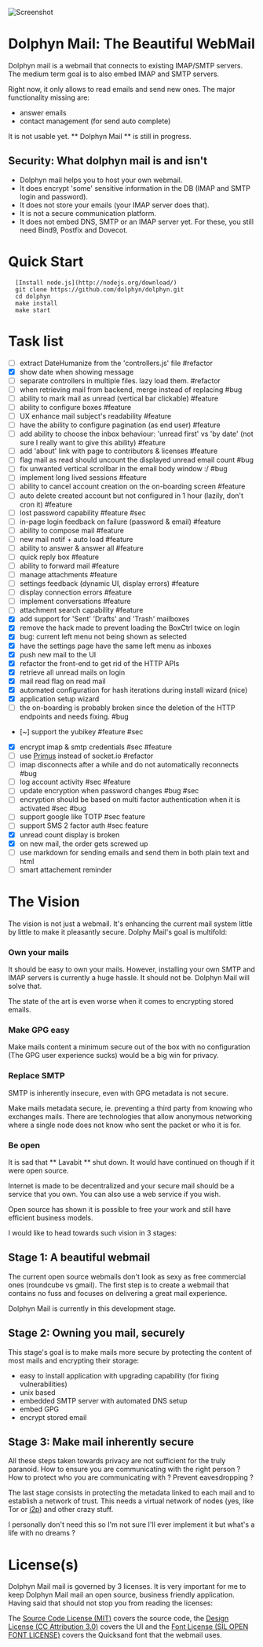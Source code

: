 
![Screenshot](https://raw.github.com/dolphyn/dolphyn/master/docs/design/simple_mail.png "Screenshot")

Dolphyn Mail: The Beautiful WebMail
===================================

Dolphyn mail is a webmail that connects to existing IMAP/SMTP servers. The medium term goal is to also embed IMAP and
SMTP servers.

Right now, it only allows to read emails and send new ones. The major functionality missing are:

- answer emails
- contact management (for send auto complete)

It is not usable yet. ** Dolphyn Mail ** is still in progress.

Security: What dolphyn mail is and isn't
----------------------------------------

- Dolphyn mail helps you to host your own webmail.
- It does encrypt 'some' sensitive information in the DB (IMAP and SMTP login and password).
- It does not store your emails (your IMAP server does that).
- It is not a secure communication platform.
- It does not embed DNS, SMTP or an IMAP server yet. For these, you still need Bind9, Postfix and Dovecot.

Quick Start
===========

```
  [Install node.js](http://nodejs.org/download/)
  git clone https://github.com/dolphyn/dolphyn.git
  cd dolphyn
  make install
  make start
```

Task list
=========

- [ ] extract DateHumanize from the 'controllers.js' file #refactor
- [x] show date when showing message
- [ ] separate controllers in multiple files. lazy load them. #refactor
- [ ] when retrieving mail from backend, merge instead of replacing #bug
- [ ] ability to mark mail as unread (vertical bar clickable) #feature
- [ ] ability to configure boxes #feature
- [ ] UX enhance mail subject's readability #feature
- [ ] have the ability to configure pagination (as end user) #feature
- [ ] add ability to choose the inbox behaviour: 'unread first' vs 'by date' (not sure I really want to give this ability) #feature
- [ ] add 'about' link with page to contributors & licenses #feature
- [ ] flag mail as read should uncount the displayed unread email count #bug
- [ ] fix unwanted vertical scrollbar in the email body window :/ #bug
- [ ] implement long lived sessions #feature
- [ ] ability to cancel account creation on the on-boarding screen #feature
- [ ] auto delete created account but not configured in 1 hour (lazily, don't cron it) #feature
- [ ] lost password capability #feature #sec
- [ ] in-page login feedback on failure (password & email) #feature
- [ ] ability to compose mail #feature
- [ ] new mail notif + auto load #feature
- [ ] ability to answer & answer all #feature
- [ ] quick reply box #feature
- [ ] ability to forward mail #feature
- [ ] manage attachments #feature
- [ ] settings feedback (dynamic UI, display errors) #feature
- [ ] display connection errors #feature
- [ ] implement conversations #feature
- [ ] attachment search capability #feature
- [x] add support for 'Sent' 'Drafts' and 'Trash' mailboxes
- [x] remove the hack made to prevent loading the BoxCtrl twice on login
- [x] bug: current left menu not being shown as selected
- [x] have the settings page have the same left menu as inboxes
- [x] push new mail to the UI
- [x] refactor the front-end to get rid of the HTTP APIs
- [x] retrieve all unread mails on login
- [x] mail read flag on read mail
- [x] automated configuration for hash iterations during install wizard (nice)
- [x] application setup wizard
- [ ] the on-boarding is probably broken since the deletion of the HTTP endpoints and needs fixing. #bug
- [~] support the yubikey #feature #sec
- [x] encrypt imap & smtp credentials #sec #feature
- [ ] use [Primus](https://github.com/primus/primus) instead of socket.io #refactor
- [ ] imap disconnects after a while and do not automatically reconnects #bug
- [ ] log account activity #sec #feature
- [ ] update encryption when password changes #bug #sec
- [ ] encryption should be based on multi factor authentication when it is activated #sec #bug
- [ ] support google like TOTP #sec feature
- [ ] support SMS 2 factor auth #sec feature
- [x] unread count display is broken
- [x] on new mail, the order gets screwed up
- [ ] use markdown for sending emails and send them in both plain text and html
- [ ] smart attachement reminder

The Vision
==========

The vision is not just a webmail. It's enhancing the current mail system little by little to make it pleasantly secure.
Dolphy Mail's goal is multifold:

### Own your mails

It should be easy to own your mails. However, installing your own SMTP and IMAP servers is currently a huge hassle. It
should not be. Dolphyn Mail will solve that.

The state of the art is even worse when it comes to encrypting stored emails.

### Make GPG easy

Make mails content a minimum secure out of the box with no configuration (The GPG user experience sucks) would be a big win for
privacy.

### Replace SMTP

SMTP is inherently insecure, even with GPG metadata is not secure.

Make mails metadata secure, ie. preventing a third party from knowing who exchanges mails. There are technologies that
allow anonymous networking where a single node does not know who sent the packet or who it is for.

### Be open

It is sad that ** Lavabit ** shut down. It would have continued on though if it were open source.

Internet is made to be decentralized and your secure mail should be a service that you own. You can also use a web
service if you wish.

Open source has shown it is possible to free your work and still have efficient business models.

I would like to head towards such vision in 3 stages:

Stage 1: A beautiful webmail
----------------------------

The current open source webmails don't look as sexy as free commercial ones (roundcube vs gmail).
The first step is to create a webmail that contains no fuss and focuses on delivering a great mail experience.

Dolphyn Mail is currently in this development stage.

Stage 2: Owning you mail, securely
----------------------------------

This stage's goal is to make mails more secure by protecting the content of most mails and encrypting their storage:

- easy to install application with upgrading capability (for fixing vulnerabilities)
- unix based
- embedded SMTP server with automated DNS setup
- embed GPG
- encrypt stored email

Stage 3: Make mail inherently secure
------------------------------------

All these steps taken towards privacy are not sufficient for the truly paranoid. How to ensure you are communicating
with the right person ? How to protect who you are communicating with ? Prevent eavesdropping ?

The last stage consists in protecting the metadata linked to each mail and to establish a network of trust. This needs a
virtual network of nodes (yes, like Tor or [i2p](http://www.i2p2.de/)) and other crazy stuff.

I personally don't need this so I'm not sure I'll ever implement it but what's a life with no dreams ?

License(s)
==========

Dolphyn Mail mail is governed by 3 licenses. It is very important for me to keep Dolphyn Mail mail an open source,
business friendly application. Having said that should not stop you from reading the licenses:

The [Source Code License (MIT)](https://github.com/dolphyn/dolphyn/blob/master/LICENSE.md) covers the source
code, the [Design License (CC Attribution 3.0)](https://github.com/dolphyn/dolphyn/blob/master/docs/design/LICENSE_SIMPLE_MAIL.md)
covers the UI and the [Font License (SIL OPEN FONT LICENSE)](https://github.com/dolphyn/dolphyn/blob/master/public/css/fonts/Quicksand/LICENSE.md)
covers the Quicksand font that the webmail uses.
